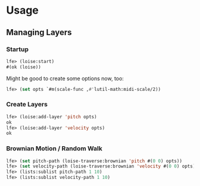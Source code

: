 # Usage

## Managing Layers

### Startup

``` cl
lfe> (loise:start)
#(ok (loise))
```

Might be good to create some options now, too:

``` cl
lfe> (set opts `#m(scale-func ,#'lutil-math:midi-scale/2))
```

### Create Layers


``` cl
lfe> (loise:add-layer 'pitch opts)
ok
lfe> (loise:add-layer 'velocity opts)
ok
```

### Brownian Motion / Random Walk

``` cl
lfe> (set pitch-path (loise-traverse:brownian 'pitch #(0 0) opts))
lfe> (set velocity-path (loise-traverse:brownian 'velocity #(0 0) opts))
lfe> (lists:sublist pitch-path 1 10)
lfe> (lists:sublist velocity-path 1 10)
```
